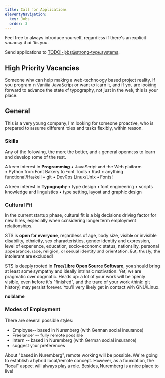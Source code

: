 ```yaml
---
title: Call for Applications
eleventyNavigation:
  key: Jobs
  order: 3
---
```

Feel free to always introduce yourself, regardless if there's an
explicit vacancy that fits you.

Send applications to [TODO!-jobs@strong-type.systems](mailto:jobs@strong-type.systems).

## High Priority Vacancies

Someone who can help making a web-technology based project reality. If you
program in Vanilla JavaScript or want to learn it, and if you are looking
forward to advance the state of typography, not just in the web, this is
your place.

## General

This is a very young company, I'm looking for someone proactive, who
is prepared to assume different roles and tasks flexibly, within reason.

### Skills

Any of the following, the more the better, and a general openness to learn
and develop some of the rest.

A keen interest in **Programming** •&nbsp;JavaScript and the Web platform
•&nbsp;Python from Font Bakery to Font Tools •&nbsp;Rust
•&nbsp;anything functional/Haskell •&nbsp;git •&nbsp;DevOps Linux/Unix •&nbsp;Fonts!

A keen interest in **Typography** •&nbsp;type design •&nbsp;font engineering
•&nbsp;scripts knowledge and linguistics •&nbsp;type setting, layout and graphic design

### Cultural Fit

In the current startup phase, cultural fit is a big decisions driving factor
for new hires, especially when considering longer term employment relationships.

STS is **open for everyone**, regardless of age, body size, visible or invisible
disability, ethnicity, sex characteristics, gender identity and expression,
level of experience, education, socio-economic status, nationality, personal
appearance, race, religion, or sexual identity and orientation. But, thusly,
the intolerant are excluded!

STS is deeply rooted in **Free/Libre Open Source Software**, you should bring
at least some sympathy and ideally intrinsic motivation. Yet, we are pragmatic
over dogmatic. Heads up: a lot of your work will be openly visible,
even before it's "finished", and the trace of your work (think: git history)
may persist forever. You'll very likely get in contact with GNU/Linux.

**no blame**


### Modes of Employment

There are several possible styles:

* Employee-- based in Nuremberg (with German social insurance)
* Freelancer -- fully remote possible
* Intern -- based in Nuremberg (with German social insurance)
* suggest your preferences

About "based in Nuremberg", remote working will be possible.
We're going to establish a hybrid local/remote concept. However, as a
foundation, the "local" aspect will always play a role. Besides, Nuremberg
is a nice place to live!
